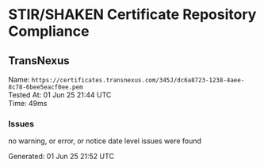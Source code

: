 # STIR/SHAKEN Certificate Repository Compliance

## TransNexus

Name: `https://certificates.transnexus.com/345J/dc6a8723-1238-4aee-8c78-6bee5eacf0ee.pem`\
Tested At: 01 Jun 25 21:44 UTC\
Time: 49ms

### Issues

no warning, or error, or notice date level issues were found

Generated: 01 Jun 25 21:52 UTC